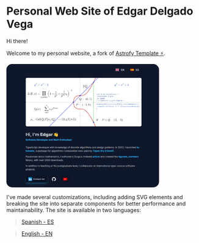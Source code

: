 # Personal Web Site of Edgar Delgado Vega

Hi there!

Welcome to my personal website, a fork of <a href="https://astrofy-template.netlify.app/" target="_blank" class="font-bold">Astrofy Template ⚡️</a>.

<img src="capture-web-page.png" width="400" style="border-radius: 15px;" />


I've made several customizations, including adding SVG elements and breaking the site into separate components for better performance and maintainability. The site is available in two languages:

> <a href="https://edelveart.github.io/" target="_blank" class="font-bold">Spanish - ES  </a>

> <a href="https://edelveart.github.io/" target="_blank" class="font-bold">English - EN  </a>
